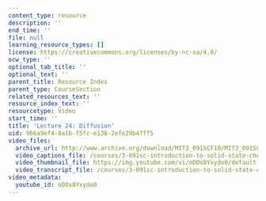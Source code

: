 ```yaml
---
content_type: resource
description: ''
end_time: ''
file: null
learning_resource_types: []
license: https://creativecommons.org/licenses/by-nc-sa/4.0/
ocw_type: ''
optional_tab_title: ''
optional_text: ''
parent_title: Resource Index
parent_type: CourseSection
related_resources_text: ''
resource_index_text: ''
resourcetype: Video
start_time: ''
title: 'Lecture 24: Diffusion'
uid: 966a9ef4-8a1b-f5fc-e138-2efe29b47ff5
video_files:
  archive_url: http://www.archive.org/download/MIT3_091SCF10/MIT3_091SCF10lec24_300k.mp4
  video_captions_file: /courses/3-091sc-introduction-to-solid-state-chemistry-fall-2010/b1589e41c3785e989bcbc1d4e1c6d463_oDOs8Yxydo0.vtt
  video_thumbnail_file: https://img.youtube.com/vi/oDOs8Yxydo0/default.jpg
  video_transcript_file: /courses/3-091sc-introduction-to-solid-state-chemistry-fall-2010/5b8b7e2135b3d986fda2d3fb36d85722_oDOs8Yxydo0.pdf
video_metadata:
  youtube_id: oDOs8Yxydo0
---
```

